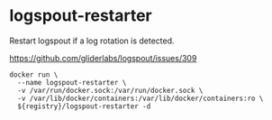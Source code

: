 # logspout-restarter

Restart logspout if a log rotation is detected.

https://github.com/gliderlabs/logspout/issues/309

    docker run \
      --name logspout-restarter \
      -v /var/run/docker.sock:/var/run/docker.sock \
      -v /var/lib/docker/containers:/var/lib/docker/containers:ro \
      ${registry}/logspout-restarter -d

